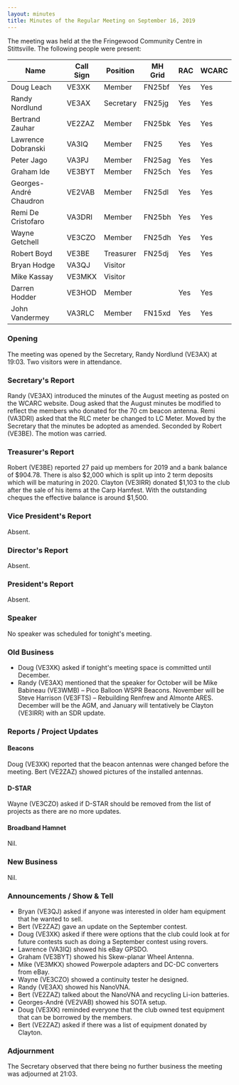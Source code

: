 ```yaml
---
layout: minutes
title: Minutes of the Regular Meeting on September 16, 2019
---
```


The meeting was held at the the Fringewood Community Centre in Stittsville.
The following people were present:

| Name                   | Call Sign  | Position         | MH Grid | RAC | WCARC |
|------------------------|------------|------------------|---------|-----|-------|
| Doug Leach             | VE3XK      | Member           | FN25bf  | Yes | Yes   |
| Randy Nordlund         | VE3AX      | Secretary        | FN25jg  | Yes | Yes   |
| Bertrand Zauhar        | VE2ZAZ     | Member           | FN25bk  | Yes | Yes   |
| Lawrence Dobranski     | VA3IQ      | Member           | FN25    | Yes | Yes   |
| Peter Jago             | VA3PJ      | Member           | FN25ag  | Yes | Yes   |
| Graham Ide             | VE3BYT     | Member           | FN25ch  | Yes | Yes   |
| Georges-André Chaudron | VE2VAB     | Member           | FN25dl  | Yes | Yes   |
| Remi De Cristofaro     | VA3DRI     | Member           | FN25bh  | Yes | Yes   |
| Wayne Getchell         | VE3CZO     | Member           | FN25dh  | Yes | Yes   |
| Robert Boyd            | VE3BE      | Treasurer        | FN25dj  | Yes | Yes   |
| Bryan Hodge            | VA3QJ      | Visitor          |         |     |       |
| Mike Kassay            | VE3MKX     | Visitor          |         |     |       |
| Darren Hodder          | VE3HOD     | Member           |         | Yes | Yes   |
| John Vandermey         | VA3RLC     | Member           | FN15xd  | Yes | Yes   |

### Opening

The meeting was opened by the Secretary, Randy Nordlund (VE3AX) at 19:03.
Two visitors were in attendance.

### Secretary's Report

Randy (VE3AX) introduced the minutes of the August meeting as posted
on the WCARC website.
Doug asked that the August minutes be modified to reflect the members
who donated for the 70 cm beacon antenna.
Remi (VA3DRI) asked that the RLC meter be changed to LC Meter.
Moved by the Secretary that the minutes be adopted as amended. Seconded by Robert (VE3BE).
The motion was carried.

### Treasurer's Report

Robert (VE3BE) reported 27 paid up members for 2019 and a bank balance of
$904.78. There is also $2,000 which is split up into 2 term deposits which
will be maturing in 2020. Clayton (VE3IRR) donated $1,103 to the club after
the sale of his items at the Carp Hamfest.
With the outstanding cheques the effective balance is around $1,500.

### Vice President's Report

Absent.

### Director's Report

Absent.

### President's Report

Absent.

### Speaker

No speaker was scheduled for tonight's meeting.

### Old Business

* Doug (VE3XK) asked if tonight's meeting space is committed until December.
* Randy (VE3AX) mentioned that the speaker for October will be Mike Babineau (VE3WMB) – Pico Balloon WSPR Beacons. November will be Steve Harrison (VE3FTS) – Rebuilding Renfrew and Almonte ARES. December will be the AGM, and January will tentatively be Clayton (VE3IRR) with an SDR update.

### Reports / Project Updates

#### Beacons

Doug (VE3XK) reported that the beacon antennas were changed before the meeting.
Bert (VE2ZAZ) showed pictures of the installed antennas.

#### D-STAR

Wayne (VE3CZO) asked if D-STAR should be removed from the list of projects as there are no more updates.

#### Broadband Hamnet

Nil.

### New Business

Nil.

### Announcements / Show & Tell

* Bryan (VE3QJ) asked if anyone was interested in older ham equipment that he wanted to sell.
* Bert (VE2ZAZ) gave an update on the September contest.
* Doug (VE3XK) asked if there were options that the club could look at for future contests such as doing a September contest using rovers.
* Lawrence (VA3IQ) showed his eBay GPSDO.
* Graham (VE3BYT) showed his Skew-planar Wheel Antenna.
* Mike (VE3MKX) showed Powerpole adapters and DC-DC converters from eBay.
* Wayne (VE3CZO) showed a continuity tester he designed.
* Randy (VE3AX) showed his NanoVNA.
* Bert (VE2ZAZ) talked about the NanoVNA and recycling Li-ion batteries.
* Georges-André (VE2VAB) showed his SOTA setup.
* Doug (VE3XK) reminded everyone that the club owned test equipment that can be borrowed by the members.
* Bert (VE2ZAZ) asked if there was a list of equipment donated by Clayton.

### Adjournment

The Secretary observed that there being no further business the meeting was
adjourned at 21:03.
